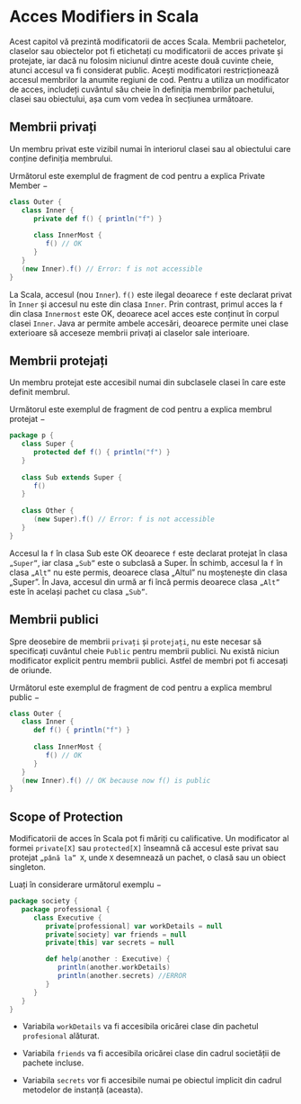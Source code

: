 # Acces Modifiers in Scala

Acest capitol vă prezintă modificatorii de acces Scala. Membrii pachetelor, claselor sau obiectelor pot fi etichetați cu modificatorii de acces private și protejate, iar dacă nu folosim niciunul dintre aceste două cuvinte cheie, atunci accesul va fi considerat public. Acești modificatori restricționează accesul membrilor la anumite regiuni de cod. Pentru a utiliza un modificator de acces, includeți cuvântul său cheie în definiția membrilor pachetului, clasei sau obiectului, așa cum vom vedea în secțiunea următoare.

## Membrii privați
Un membru privat este vizibil numai în interiorul clasei sau al obiectului care conține definiția membrului.

Următorul este exemplul de fragment de cod pentru a explica Private Member −

```scala
class Outer {
   class Inner {
      private def f() { println("f") }
      
      class InnerMost {
         f() // OK
      }
   }
   (new Inner).f() // Error: f is not accessible
}
```

La Scala, accesul (nou `Inner`). `f()` este ilegal deoarece `f` este declarat privat în `Inner` și accesul nu este din clasa `Inner`. Prin contrast, primul acces la `f` din clasa `Innermost` este OK, deoarece acel acces este conținut în corpul clasei `Inner`. Java ar permite ambele accesări, deoarece permite unei clase exterioare să acceseze membrii privați ai claselor sale interioare.

## Membrii protejați
Un membru protejat este accesibil numai din subclasele clasei în care este definit membrul.

Următorul este exemplul de fragment de cod pentru a explica membrul protejat −

```scala
package p {
   class Super {
      protected def f() { println("f") }
   }
   
   class Sub extends Super {
      f()
   }
   
   class Other {
      (new Super).f() // Error: f is not accessible
   }
}
```

Accesul la `f` în clasa Sub este OK deoarece `f` este declarat protejat în clasa `„Super”`, iar clasa `„Sub”` este o subclasă a Super. În schimb, accesul la `f` în clasa `„Alt”` nu este permis, deoarece clasa „Altul” nu moștenește din clasa „Super”. În Java, accesul din urmă ar fi încă permis deoarece clasa `„Alt”` este în același pachet cu clasa `„Sub”`.

## Membrii publici
Spre deosebire de membrii `privați` și `protejați`, nu este necesar să specificați cuvântul cheie `Public` pentru membrii publici. Nu există niciun modificator explicit pentru membrii publici. Astfel de membri pot fi accesați de oriunde.

Următorul este exemplul de fragment de cod pentru a explica membrul public −

```scala
class Outer {
   class Inner {
      def f() { println("f") }
      
      class InnerMost {
         f() // OK
      }
   }
   (new Inner).f() // OK because now f() is public
}
```
## Scope of Protection
Modificatorii de acces în Scala pot fi măriți cu calificative. Un modificator al formei `private[X]` sau `protected[X]` înseamnă că accesul este privat sau protejat `„până la” X`, unde `X` desemnează un pachet, o clasă sau un obiect singleton.

Luați în considerare următorul exemplu −

```scala
package society {
   package professional {
      class Executive {
         private[professional] var workDetails = null
         private[society] var friends = null
         private[this] var secrets = null

         def help(another : Executive) {
            println(another.workDetails)
            println(another.secrets) //ERROR
         }
      }
   }
}
```

- Variabila `workDetails` va fi accesibila oricărei clase din pachetul `profesional` alăturat.

- Variabila `friends` va fi accesibila oricărei clase din cadrul societății de pachete incluse.

- Variabila `secrets` vor fi accesibile numai pe obiectul implicit din cadrul metodelor de instanță (aceasta).